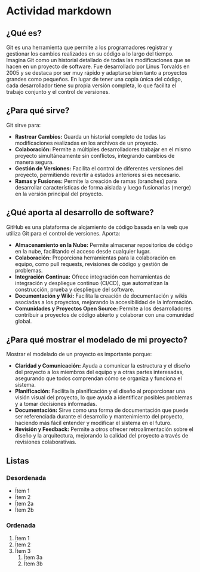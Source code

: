 # Actividad markdown

## ¿Qué es?

Git es una herramienta que permite a los programadores registrar y gestionar los cambios realizados en su código a lo largo del tiempo. Imagina Git como un historial detallado de todas las modificaciones que se hacen en un proyecto de software. Fue desarrollado por Linus Torvalds en 2005 y se destaca por ser muy rápido y adaptarse bien tanto a proyectos grandes como pequeños. En lugar de tener una copia única del código, cada desarrollador tiene su propia versión completa, lo que facilita el trabajo conjunto y el control de versiones.

## ¿Para qué sirve?

Git sirve para:
- **Rastrear Cambios:** Guarda un historial completo de todas las modificaciones realizadas en los archivos de un proyecto.
- **Colaboración:** Permite a múltiples desarrolladores trabajar en el mismo proyecto simultáneamente sin conflictos, integrando cambios de manera segura.
- **Gestión de Versiones:** Facilita el control de diferentes versiones del proyecto, permitiendo revertir a estados anteriores si es necesario.
- **Ramas y Fusiones:** Permite la creación de ramas (branches) para desarrollar características de forma aislada y luego fusionarlas (merge) en la versión principal del proyecto.

## ¿Qué aporta al desarrollo de software?

GitHub es una plataforma de alojamiento de código basada en la web que utiliza Git para el control de versiones. Aporta:
- **Almacenamiento en la Nube:** Permite almacenar repositorios de código en la nube, facilitando el acceso desde cualquier lugar.
- **Colaboración:** Proporciona herramientas para la colaboración en equipo, como pull requests, revisiones de código y gestión de problemas.
- **Integración Continua:** Ofrece integración con herramientas de integración y despliegue continuo (CI/CD), que automatizan la construcción, prueba y despliegue del software.
- **Documentación y Wiki:** Facilita la creación de documentación y wikis asociadas a los proyectos, mejorando la accesibilidad de la información.
- **Comunidades y Proyectos Open Source:** Permite a los desarrolladores contribuir a proyectos de código abierto y colaborar con una comunidad global.

## ¿Para qué mostrar el modelado de mi proyecto?

Mostrar el modelado de un proyecto es importante porque:
- **Claridad y Comunicación:** Ayuda a comunicar la estructura y el diseño del proyecto a los miembros del equipo y a otras partes interesadas, asegurando que todos comprendan cómo se organiza y funciona el sistema.
- **Planificación:** Facilita la planificación y el diseño al proporcionar una visión visual del proyecto, lo que ayuda a identificar posibles problemas y a tomar decisiones informadas.
- **Documentación:** Sirve como una forma de documentación que puede ser referenciada durante el desarrollo y mantenimiento del proyecto, haciendo más fácil entender y modificar el sistema en el futuro.
- **Revisión y Feedback:** Permite a otros ofrecer retroalimentación sobre el diseño y la arquitectura, mejorando la calidad del proyecto a través de revisiones colaborativas.

## Listas

### Desordenada

* Ítem 1
* Ítem 2
* Ítem 2a
* Ítem 2b

### Ordenada

1. Ítem 1
2. Ítem 2
3. Ítem 3
	1. Ítem 3a
	2. Ítem 3b





